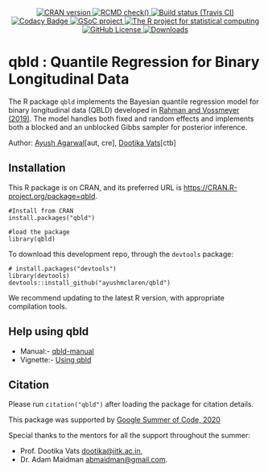 <p align="center">
    <a href="https://cran.r-project.org/web/packages/qbld/index.html">
    <img src="https://img.shields.io/cran/v/qbld?style=flat-square"
         alt="CRAN version">
    <a href="https://github.com/ayushmclaren/qbld/actions">
    <img src="https://github.com/ayushmclaren/qbld/workflows/R-CMD-check/badge.svg"    
         alt="RCMD check()">    
    <a href="https://travis-ci.com/github/ayushmclaren/qbld">
    <img src="https://travis-ci.com/ayushmclaren/qbld.svg?branch=master"
         alt="Build status (Travis CI)">
    <a href="https://www.codacy.com/manual/ayushmclaren/qbld?utm_source=github.com&amp;utm_medium=referral&amp;utm_content=ayushmclaren/qbld&amp;utm_campaign=Badge_Grade">
    <img src="https://app.codacy.com/project/badge/Grade/3ee1436280ad4736bf4f6f909bf881fd"    
         alt="Codacy Badge"> 
    <a href="https://summerofcode.withgoogle.com/projects/#6628115486343168">
    <img src="https://img.shields.io/badge/Google-Funded-success?style=flat&logo=Google"
         alt="GSoC project">
      <a href="https://www.r-project.org/">
    <img src="https://img.shields.io/badge/100%25--blue?style=flat&logo=R"
         alt="The R project for statistical computing"> 
    <a href="https://github.com/ayushmclaren/qbld/blob/master/LICENSE">
    <img src="https://img.shields.io/github/license/ayushmclaren/qbld"
         alt="GitHub License"> </a>   
     <a href="https://cran.r-project.org/web/packages/qbld/index.html">
    <img src="https://cranlogs.r-pkg.org/badges/grand-total/qbld"
         alt="Downloads"> </a>   
</p> 




# qbld : Quantile Regression for Binary Longitudinal Data
The R package `qbld` implements the Bayesian quantile regression model for binary longitudinal data (QBLD) developed in [Rahman and Vossmeyer (2019)](https://www.emerald.com/insight/content/doi/10.1108/S0731-90532019000040B009/full/html). The model handles both fixed and random effects and implements both a blocked and an unblocked Gibbs sampler for posterior inference.

Author: [Ayush Agarwal](https://www.linkedin.com/in/ayushmclaren/)\[aut, cre\], [Dootika Vats](http://home.iitk.ac.in/~dootika/)\[ctb\]

## Installation
This R package is on CRAN, and its preferred URL is <https://CRAN.R-project.org/package=qbld>.
```{r}
#Install from CRAN
install.packages("qbld")

#load the package
library(qbld)
```

To download this development repo,  through the `devtools` package:

```{r}
# install.packages("devtools")
library(devtools)
devtools::install_github("ayushmclaren/qbld")
```
We recommend updating to the latest R version, with appropriate compilation tools.

## Help using qbld
*  Manual:- [qbld-manual](https://cran.r-project.org/web/packages/qbld/qbld.pdf)  
*  Vignette:- [Using qbld](https://cran.r-project.org/web/packages/qbld/vignettes/qbld.pdf)  

## Citation
Please run `citation("qbld")` after loading the package for citation details.

This package was supported by [Google Summer of Code, 2020](https://summerofcode.withgoogle.com/projects/#6628115486343168)

Special thanks to the mentors for all the support throughout the summer:

*  Prof. Dootika Vats <dootika@iitk.ac.in>,     
*  Dr. Adam Maidman <abmaidman@gmail.com>.    
